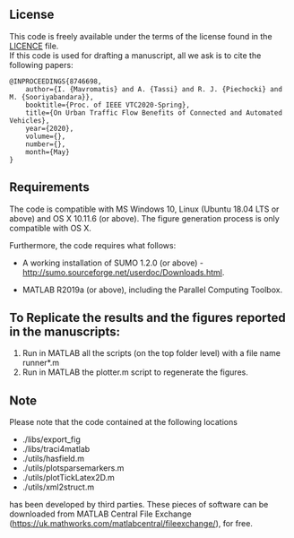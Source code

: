 License
------------
This code is freely available under the terms of the license found in the [LICENCE](https://bitbucket.org/ioannismavromatis/sumocavs/src/master/LICENSE) file.\
If this code is used for drafting a manuscript, all we ask is to cite the following papers:
```    
@INPROCEEDINGS{8746698,
    author={I. {Mavromatis} and A. {Tassi} and R. J. {Piechocki} and M. {Sooriyabandara}},
    booktitle={Proc. of IEEE VTC2020-Spring},
    title={On Urban Traffic Flow Benefits of Connected and Automated Vehicles},
    year={2020},
    volume={},
    number={},
    month={May}
}
```

Requirements
------------
The code is compatible with MS Windows 10, Linux (Ubuntu 18.04 LTS or above) and OS X 10.11.6 (or above). The figure generation process is only compatible with OS X.

Furthermore, the code requires what follows:

* A working installation of SUMO 1.2.0 (or above) - http://sumo.sourceforge.net/userdoc/Downloads.html.

* MATLAB R2019a (or above), including the Parallel Computing Toolbox.

To Replicate the results and the figures reported in the manuscripts:
-------------------------------------------------------------
1.  Run in MATLAB all the scripts (on the top folder level) with a file name runner*.m
2.  Run in MATLAB the plotter.m script to regenerate the figures.

Note
-------
Please note that the code contained at the following locations

* ./libs/export_fig
*  ./libs/traci4matlab
*  ./utils/hasfield.m
*  ./utils/plotsparsemarkers.m
*  ./utils/plotTickLatex2D.m
*  ./utils/xml2struct.m

has been developed by third parties. These pieces of software can be downloaded from MATLAB Central File Exchange (https://uk.mathworks.com/matlabcentral/fileexchange/), for free.
